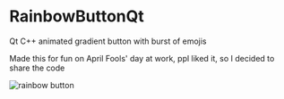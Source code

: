 # RainbowButtonQt
Qt C++ animated gradient button with burst of emojis

Made this for fun on April Fools' day at work, ppl liked it, so I decided to share the code

![rainbow button](https://github.com/user-attachments/assets/6aa0f922-7ea9-45c8-a258-4a0adb8106b2)

